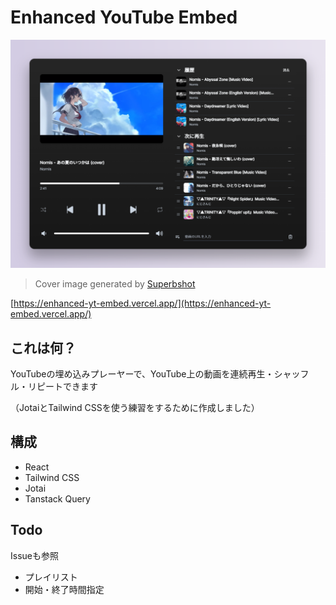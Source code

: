 # Enhanced YouTube Embed

![Cover](./public/cover.png)
> Cover image generated by [Superbshot](https://superbshot.dev/)

[https://enhanced-yt-embed.vercel.app/](https://enhanced-yt-embed.vercel.app/)

## これは何？

YouTubeの埋め込みプレーヤーで、YouTube上の動画を連続再生・シャッフル・リピートできます

（JotaiとTailwind CSSを使う練習をするために作成しました）

## 構成

- React
- Tailwind CSS
- Jotai
- Tanstack Query

## Todo

Issueも参照

- プレイリスト
- 開始・終了時間指定
